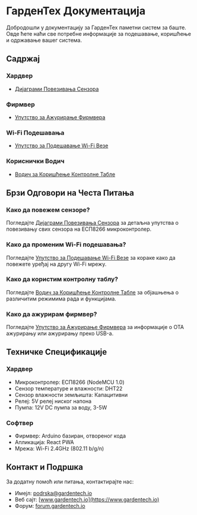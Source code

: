 
# ГарденТех Документација

Добродошли у документацију за ГарденТех паметни систем за баште. Овде ћете наћи све потребне информације за подешавање, коришћење и одржавање вашег система.

## Садржај

### Хардвер
- [Дијаграми Повезивања Сензора](./hardware/connection_diagram.md)

### Фирмвер
- [Упутство за Ажурирање Фирмвера](./firmware/update_guide.md)

### Wi-Fi Подешавања
- [Упутство за Подешавање Wi-Fi Везе](./wifi-setup/configuration_guide.md)

### Кориснички Водич
- [Водич за Коришћење Контролне Табле](./user-guide/dashboard_guide.md)

## Брзи Одговори на Честа Питања

### Како да повежем сензоре?
Погледајте [Дијаграми Повезивања Сензора](./hardware/connection_diagram.md) за детаљна упутства о повезивању свих сензора на ЕСП8266 микроконтролер.

### Како да променим Wi-Fi подешавања?
Погледајте [Упутство за Подешавање Wi-Fi Везе](./wifi-setup/configuration_guide.md) за кораке како да повежете уређај на другу Wi-Fi мрежу.

### Како да користим контролну таблу?
Погледајте [Водич за Коришћење Контролне Табле](./user-guide/dashboard_guide.md) за објашњења о различитим режимима рада и функцијама.

### Како да ажурирам фирмвер?
Погледајте [Упутство за Ажурирање Фирмвера](./firmware/update_guide.md) за информације о ОТА ажурирању или ажурирању преко USB-а.

## Техничке Спецификације

### Хардвер
- Микроконтролер: ЕСП8266 (NodeMCU 1.0)
- Сензор температуре и влажности: DHT22
- Сензор влажности земљишта: Капацитивни
- Релеј: 5V релеј ниског напона
- Пумпа: 12V DC пумпа за воду, 3-5W

### Софтвер
- Фирмвер: Arduino базиран, отвореног кода
- Апликација: React PWA
- Мрежа: Wi-Fi 2.4GHz (802.11 b/g/n)

## Контакт и Подршка

За додатну помоћ или питања, контактирајте нас:

- Имејл: podrska@gardentech.io
- Веб сајт: [www.gardentech.io](https://www.gardentech.io)
- Форум: [forum.gardentech.io](https://forum.gardentech.io)
